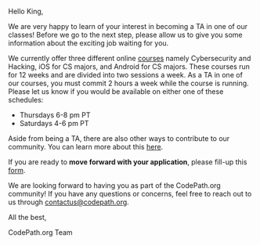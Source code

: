 
Hello King, 

We are very happy to learn of your interest in becoming a TA in one of our classes! Before we go to the next step, please allow us to give you some information about the exciting job waiting for you. 

We currently offer three different online [courses](https://codepath.org/classes) namely Cybersecurity and Hacking, iOS for CS majors, and Android for CS majors. These courses run for 12 weeks and are divided into two sessions a week. As a TA in one of our courses, you must commit 2 hours a week while the course is running. Please let us know if you would be available on either one of these schedules: 
- Thursdays 6-8 pm PT
- Saturdays 4-6 pm PT 

Aside from being a TA, there are also other ways to contribute to our community. You can learn more about this [here](https://codepath.org/volunteer).

If you are ready to **move forward with your application**, please fill-up this [form](https://forms.gle/2PHQtD1QREqA6kX76).

We are looking forward to having you as part of the CodePath.org community! If you have any questions or concerns, feel free to reach out to us through contactus@codepath.org. 

All the best, 



CodePath.org Team 